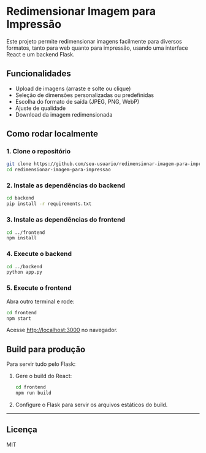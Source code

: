 # Redimensionar Imagem para Impressão

Este projeto permite redimensionar imagens facilmente para diversos formatos, tanto para web quanto para impressão, usando uma interface React e um backend Flask.

## Funcionalidades

- Upload de imagens (arraste e solte ou clique)
- Seleção de dimensões personalizadas ou predefinidas
- Escolha do formato de saída (JPEG, PNG, WebP)
- Ajuste de qualidade
- Download da imagem redimensionada

## Como rodar localmente

### 1. Clone o repositório

```sh
git clone https://github.com/seu-usuario/redimensionar-imagem-para-impressao.git
cd redimensionar-imagem-para-impressao
```

### 2. Instale as dependências do backend

```sh
cd backend
pip install -r requirements.txt
```

### 3. Instale as dependências do frontend

```sh
cd ../frontend
npm install
```

### 4. Execute o backend

```sh
cd ../backend
python app.py
```

### 5. Execute o frontend

Abra outro terminal e rode:

```sh
cd frontend
npm start
```

Acesse [http://localhost:3000](http://localhost:3000) no navegador.

## Build para produção

Para servir tudo pelo Flask:

1. Gere o build do React:
    ```sh
    cd frontend
    npm run build
    ```
2. Configure o Flask para servir os arquivos estáticos do build.

---

## Licença

MIT
